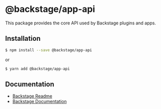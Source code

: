 # @backstage/app-api

This package provides the core API used by Backstage plugins and apps.

## Installation

```sh
$ npm install --save @backstage/app-api
```

or

```sh
$ yarn add @backstage/app-api
```

## Documentation

- [Backstage Readme](https://github.com/backstage/backstage/blob/master/README.md)
- [Backstage Documentation](https://github.com/backstage/backstage/blob/master/docs/README.md)
